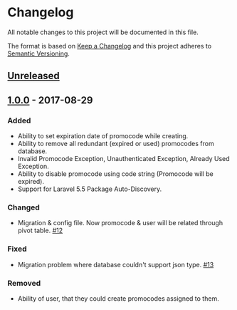 # Changelog
All notable changes to this project will be documented in this file.

The format is based on [Keep a Changelog](http://keepachangelog.com/en/1.0.0/)
and this project adheres to [Semantic Versioning](http://semver.org/spec/v2.0.0.html).

## [Unreleased]

## [1.0.0] - 2017-08-29
### Added
- Ability to set expiration date of promocode while creating.
- Ability to remove all redundant (expired or used) promocodes from database.
- Invalid Promocode Exception, Unauthenticated Exception, Already Used Exception.
- Ability to disable promocode using code string (Promocode will be expired).
- Support for Laravel 5.5 Package Auto-Discovery.

### Changed
- Migration & config file. Now promocode & user will be related through pivot table. [#12]

### Fixed
- Migration problem where database couldn't support json type. [#13]

### Removed
- Ability of user, that they could create promocodes assigned to them.

[Unreleased]: https://github.com/olivierlacan/keep-a-changelog/compare/v1.0.0...HEAD
[1.0.0]: https://github.com/zgabievi/laravel-promocodes/compare/v0.5.4...v1.0.0

[#12]: https://github.com/zgabievi/laravel-promocodes/issues/12
[#13]: https://github.com/zgabievi/laravel-promocodes/issues/13
